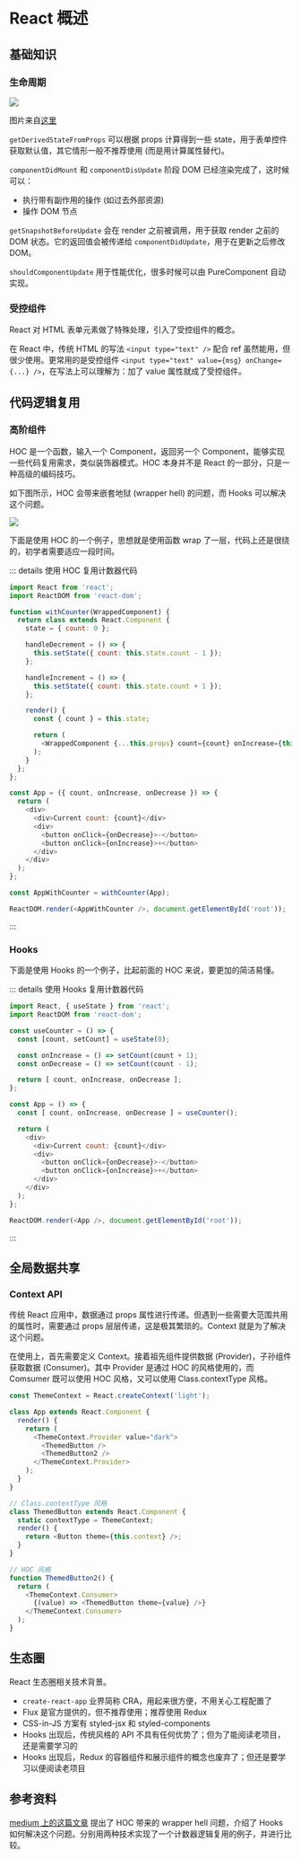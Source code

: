 # React 概述

## 基础知识
### 生命周期
![](./img/lifecycle.png)

图片来自[这里](http://projects.wojtekmaj.pl/react-lifecycle-methods-diagram/)

`getDerivedStateFromProps` 可以根据 props 计算得到一些 state，用于表单控件获取默认值，其它情形一般不推荐使用 (而是用计算属性替代)。

`componentDidMount` 和 `componentDisUpdate` 阶段 DOM 已经渲染完成了，这时候可以：
- 执行带有副作用的操作 (如过去外部资源)
- 操作 DOM 节点

`getSnapshotBeforeUpdate` 会在 render 之前被调用，用于获取 render 之前的 DOM 状态。它的返回值会被传递给 `componentDidUpdate`，用于在更新之后修改 DOM。

`shouldComponentUpdate` 用于性能优化，很多时候可以由 PureComponent 自动实现。

### 受控组件
React 对 HTML 表单元素做了特殊处理，引入了受控组件的概念。

在 React 中，传统 HTML 的写法 `<input type="text" />` 配合 ref 虽然能用，但很少使用。更常用的是受控组件 `<input type="text" value={msg} onChange={...} />`，在写法上可以理解为：加了 value 属性就成了受控组件。

## 代码逻辑复用
### 高阶组件
HOC 是一个函数，输入一个 Component，返回另一个 Component，能够实现一些代码复用需求，类似装饰器模式。HOC 本身并不是 React 的一部分，只是一种高级的编码技巧。

如下图所示，HOC 会带来嵌套地狱 (wrapper hell) 的问题，而 Hooks 可以解决这个问题。

![](./img/wrapper-hell.png)

下面是使用 HOC 的一个例子，思想就是使用函数 wrap 了一层，代码上还是很绕的，初学者需要适应一段时间。

::: details 使用 HOC 复用计数器代码
```javascript
import React from 'react';
import ReactDOM from 'react-dom';

function withCounter(WrappedComponent) {
  return class extends React.Component {
    state = { count: 0 };

    handleDecrement = () => {
      this.setState({ count: this.state.count - 1 });
    };

    handleIncrement = () => {
      this.setState({ count: this.state.count + 1 });
    };

    render() {
      const { count } = this.state;

      return (
        <WrappedComponent {...this.props} count={count} onIncrease={this.handleIncrement} onDecrease={this.handleDecrement} />
      );
    }
  };
};

const App = ({ count, onIncrease, onDecrease }) => {
  return (
    <div>
      <div>Current count: {count}</div>
      <div>
        <button onClick={onDecrease}>-</button>
        <button onClick={onIncrease}>+</button>
      </div>
    </div>
  );
};

const AppWithCounter = withCounter(App);

ReactDOM.render(<AppWithCounter />, document.getElementById('root'));
```
:::

### Hooks
下面是使用 Hooks 的一个例子，比起前面的 HOC 来说，要更加的简洁易懂。

::: details 使用 Hooks 复用计数器代码
```javascript
import React, { useState } from 'react';
import ReactDOM from 'react-dom';

const useCounter = () => {
  const [count, setCount] = useState(0);

  const onIncrease = () => setCount(count + 1);
  const onDecrease = () => setCount(count - 1);

  return [ count, onIncrease, onDecrease ];
};

const App = () => {
  const [ count, onIncrease, onDecrease ] = useCounter();

  return (
    <div>
      <div>Current count: {count}</div>
      <div>
        <button onClick={onDecrease}>-</button>
        <button onClick={onIncrease}>+</button>
      </div>
    </div>
  );
};

ReactDOM.render(<App />, document.getElementById('root'));
```
:::

## 全局数据共享
### Context API
传统 React 应用中，数据通过 props 属性进行传递。但遇到一些需要大范围共用的属性时，需要通过 props 层层传递，这是极其繁琐的。Context 就是为了解决这个问题。

在使用上，首先需要定义 Context。接着祖先组件提供数据 (Provider)，子孙组件获取数据 (Consumer)。其中 Provider 是通过 HOC 的风格使用的，而 Comsumer 既可以使用 HOC 风格，又可以使用 Class.contextType 风格。
```javascript
const ThemeContext = React.createContext('light');

class App extends React.Component {
  render() {
    return (
      <ThemeContext.Provider value="dark">
        <ThemedButton />
        <ThemedButton2 />
      </ThemeContext.Provider>
    );
  }
}

// Class.contextType 风格
class ThemedButton extends React.Component {
  static contextType = ThemeContext;
  render() {
    return <Button theme={this.context} />;
  }
}

// HOC 风格
function ThemedButton2() {
  return (
    <ThemeContext.Consumer>
      {(value) => <ThemedButton theme={value} />}
    </ThemeContext.Consumer>
  );
}
```


## 生态圈

React 生态圈相关技术背景。
- `create-react-app` 业界简称 CRA，用起来很方便，不用关心工程配置了
- Flux 是官方提供的，但不推荐使用；推荐使用 Redux
- CSS-in-JS 方案有 styled-jsx 和 styled-components
- Hooks 出现后，传统风格的 API 不具有任何优势了；但为了能阅读老项目，还是需要学习的
- Hooks 出现后，Redux 的容器组件和展示组件的概念也废弃了；但还是要学习以便阅读老项目

## 参考资料
[medium 上的这篇文章](https://medium.com/@jackyef/react-hooks-why-we-should-embrace-it-86e408663ad6) 提出了 HOC 带来的 wrapper hell 问题，介绍了 Hooks 如何解决这个问题。分别用两种技术实现了一个计数器逻辑复用的例子，并进行比较。
